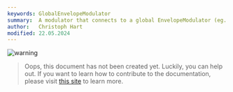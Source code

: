 ```yaml
---
keywords: GlobalEnvelopeModulator
summary:  A modulator that connects to a global EnvelopeModulator (eg. AHDSR).
author:   Christoph Hart
modified: 22.05.2024
---
```

  
![warning](/images/icon_warning:64px)  
> Oops, this document has not been created yet. Luckily, you can help out. If you want to learn how to contribute to the documentation, please visit [this site](glossary/contributing#contributing) to learn more.  
